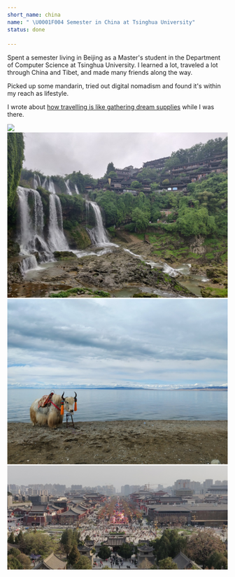 ```yaml
---
short_name: china
name: " \U0001F004 Semester in China at Tsinghua University"
status: done

---
```

Spent a semester living in Beijing as a Master's student in the Department of Computer Science at Tsinghua University. I learned a lot, traveled a lot through China and Tibet, and made many friends along the way. 

Picked up some mandarin, tried out digital nomadism and found it's within my reach as lifestyle.

I wrote about [how travelling is like gathering dream supplies](_posts/dream-supplies) while I was there.

![](/assets/img/buddhaxiq.jpg)
![](/assets/img/china1.jpg)
![](/assets/img/china2.jpg)
![](/assets/img/china3.jpg)


